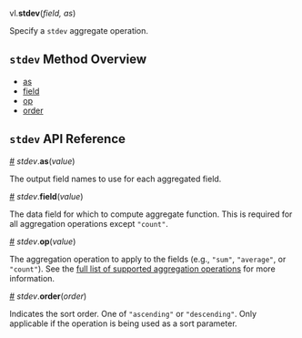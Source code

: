 vl.<b>stdev</b>(<em>field, as</em>)

Specify a <code>stdev</code> aggregate operation.

## <code>stdev</code> Method Overview

* <a href="#as">as</a>
* <a href="#field">field</a>
* <a href="#op">op</a>
* <a href="#order">order</a>

## <code>stdev</code> API Reference

<a id="as" href="#as">#</a>
<em>stdev</em>.<b>as</b>(<em>value</em>)

The output field names to use for each aggregated field.

<a id="field" href="#field">#</a>
<em>stdev</em>.<b>field</b>(<em>value</em>)

The data field for which to compute aggregate function. This is required for all aggregation operations except `"count"`.

<a id="op" href="#op">#</a>
<em>stdev</em>.<b>op</b>(<em>value</em>)

The aggregation operation to apply to the fields (e.g., `"sum"`, `"average"`, or `"count"`).
See the [full list of supported aggregation operations](https://vega.github.io/vega-lite/docs/aggregate.html#ops)
for more information.

<a id="order" href="#order">#</a>
<em>stdev</em>.<b>order</b>(<em>order</em>)

Indicates the sort order. One of `"ascending"` or `"descending"`. Only applicable if the operation is being used as a sort parameter.


